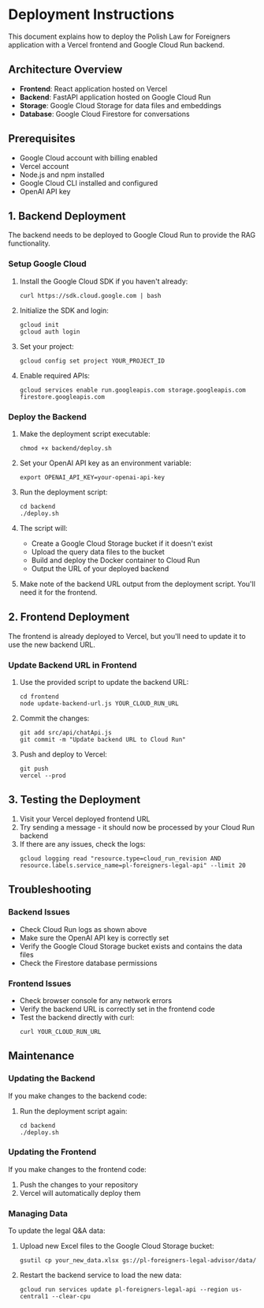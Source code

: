# Deployment Instructions

This document explains how to deploy the Polish Law for Foreigners application with a Vercel frontend and Google Cloud Run backend.

## Architecture Overview

- **Frontend**: React application hosted on Vercel
- **Backend**: FastAPI application hosted on Google Cloud Run
- **Storage**: Google Cloud Storage for data files and embeddings
- **Database**: Google Cloud Firestore for conversations

## Prerequisites

- Google Cloud account with billing enabled
- Vercel account
- Node.js and npm installed
- Google Cloud CLI installed and configured
- OpenAI API key

## 1. Backend Deployment

The backend needs to be deployed to Google Cloud Run to provide the RAG functionality.

### Setup Google Cloud

1. Install the Google Cloud SDK if you haven't already:
   ```
   curl https://sdk.cloud.google.com | bash
   ```

2. Initialize the SDK and login:
   ```
   gcloud init
   gcloud auth login
   ```

3. Set your project:
   ```
   gcloud config set project YOUR_PROJECT_ID
   ```

4. Enable required APIs:
   ```
   gcloud services enable run.googleapis.com storage.googleapis.com firestore.googleapis.com
   ```

### Deploy the Backend

1. Make the deployment script executable:
   ```
   chmod +x backend/deploy.sh
   ```

2. Set your OpenAI API key as an environment variable:
   ```
   export OPENAI_API_KEY=your-openai-api-key
   ```

3. Run the deployment script:
   ```
   cd backend
   ./deploy.sh
   ```

4. The script will:
   - Create a Google Cloud Storage bucket if it doesn't exist
   - Upload the query data files to the bucket
   - Build and deploy the Docker container to Cloud Run
   - Output the URL of your deployed backend

5. Make note of the backend URL output from the deployment script. You'll need it for the frontend.

## 2. Frontend Deployment

The frontend is already deployed to Vercel, but you'll need to update it to use the new backend URL.

### Update Backend URL in Frontend

1. Use the provided script to update the backend URL:
   ```
   cd frontend
   node update-backend-url.js YOUR_CLOUD_RUN_URL
   ```

2. Commit the changes:
   ```
   git add src/api/chatApi.js
   git commit -m "Update backend URL to Cloud Run"
   ```

3. Push and deploy to Vercel:
   ```
   git push
   vercel --prod
   ```

## 3. Testing the Deployment

1. Visit your Vercel deployed frontend URL
2. Try sending a message - it should now be processed by your Cloud Run backend
3. If there are any issues, check the logs:
   ```
   gcloud logging read "resource.type=cloud_run_revision AND resource.labels.service_name=pl-foreigners-legal-api" --limit 20
   ```

## Troubleshooting

### Backend Issues

- Check Cloud Run logs as shown above
- Make sure the OpenAI API key is correctly set
- Verify the Google Cloud Storage bucket exists and contains the data files
- Check the Firestore database permissions

### Frontend Issues

- Check browser console for any network errors
- Verify the backend URL is correctly set in the frontend code
- Test the backend directly with curl:
  ```
  curl YOUR_CLOUD_RUN_URL
  ```

## Maintenance

### Updating the Backend

If you make changes to the backend code:

1. Run the deployment script again:
   ```
   cd backend
   ./deploy.sh
   ```

### Updating the Frontend

If you make changes to the frontend code:

1. Push the changes to your repository
2. Vercel will automatically deploy them

### Managing Data

To update the legal Q&A data:

1. Upload new Excel files to the Google Cloud Storage bucket:
   ```
   gsutil cp your_new_data.xlsx gs://pl-foreigners-legal-advisor/data/
   ```

2. Restart the backend service to load the new data:
   ```
   gcloud run services update pl-foreigners-legal-api --region us-central1 --clear-cpu
   ``` 